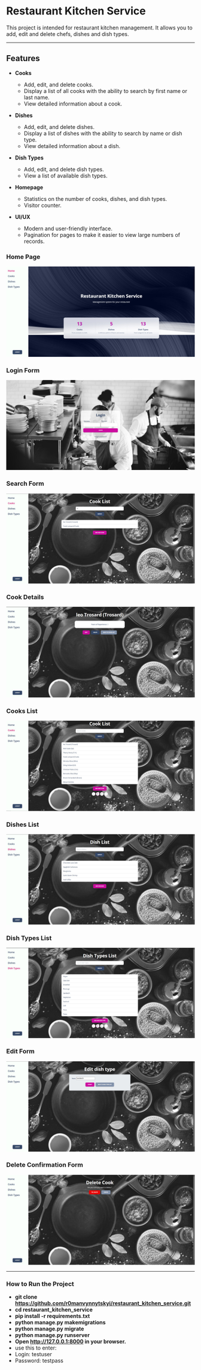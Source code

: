 # Restaurant Kitchen Service

This project is intended for restaurant kitchen management. It allows you to add, edit and delete chefs, dishes and dish types.

---
## Features

- **Cooks**
  - Add, edit, and delete cooks.
  - Display a list of all cooks with the ability to search by first name or last name.
  - View detailed information about a cook.

- **Dishes**
  - Add, edit, and delete dishes.
  - Display a list of dishes with the ability to search by name or dish type.
  - View detailed information about a dish.

- **Dish Types**
  - Add, edit, and delete dish types.
  - View a list of available dish types.

- **Homepage**
  - Statistics on the number of cooks, dishes, and dish types.
  - Visitor counter.

- **UI/UX**
  - Modern and user-friendly interface.
  - Pagination for pages to make it easier to view large numbers of records.


### Home Page
![Home Page](readme-img/home-page.png)

### Login Form
![Login Form](readme-img/login.png)

### Search Form
![Search Form](readme-img/search-form.png)

### Cook Details
![Cook Details](readme-img/cook-detail.png)

### Cooks List
![Cooks List](readme-img/cook-list.png)

### Dishes List
![Dishes List](readme-img/dish-list.png)

### Dish Types List
![Dish Types List](readme-img/dish-types-list.png)

### Edit Form
![Edit Form](readme-img/edit-form.png)

### Delete Confirmation Form
![Delete Confirmation Form](readme-img/delete_form.png)

---

### How to Run the Project

- **git clone https://github.com/r0manvynnytskyi/restaurant_kitchen_service.git**
- **cd restaurant_kitchen_service**
- **pip install -r requirements.txt**
- **python manage.py makemigrations**
- **python manage.py migrate**
- **python manage.py runserver**
- **Open http://127.0.0.1:8000 in your browser.**
- use this to enter:
- Login: testuser
- Password: testpass
